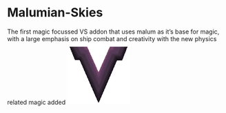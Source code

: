 # Malumian-Skies
The first magic focussed VS addon that uses malum as it’s base for magic, with a large emphasis on ship combat and creativity with the new physics related magic added
<img height="145" src="LeadV.png" width="145"/>
